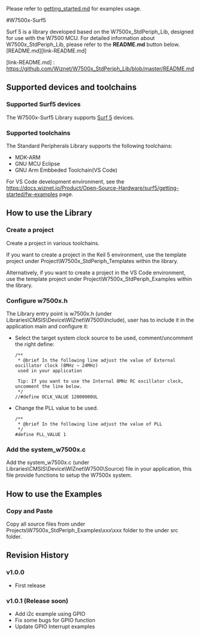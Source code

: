 Please refer to [getting_started.md][link-getting_started] for examples usage.



<!--
Link
-->

[link-getting_started]: https://github.com/Wiznet/W7500x-Surf5/blob/main/getting_started.md


#W7500x-Surf5


Surf 5 is a library developed based on the W7500x_StdPeriph_Lib, designed for use with the W7500 MCU. 
For detailed information about W7500x_StdPeriph_Lib, please refer to the **README.md** button below.
[README.md][link-README.md]

[link-README.md] : https://github.com/Wiznet/W7500x_StdPeriph_Lib/blob/master/README.md


## Supported devices and toolchains

### Supported Surf5 devices

The W7500x-Surf5 Library supports [Surf 5](https://docs.wiznet.io/Product/Open-Source-Hardware/surf5) devices.

### Supported toolchains

The Standard Peripherals Library supports the following toolchains:
- MDK-ARM 
- GNU MCU Eclipse
- GNU Arm Embbeded Toolchain(VS Code)

For VS Code development environment, see the https://docs.wiznet.io/Product/Open-Source-Hardware/surf5/getting-started/fw-examples page.

## How to use the Library

### Create a project

Create a project in various toolchains. 

If you want to create a project in the Keil 5 environment, use the template project under Project\W7500x_StdPeriph_Templates within the library. 

Alternatively, if you want to create a project in the VS Code environment, use the template project under Project\W7500x_StdPeriph_Examples within the library.

### Configure w7500x.h

The Library entry point is w7500x.h (under Libraries\CMSIS\Device\WIZnet\W7500\Include), user has to include it in the application main and configure it:


- Select the target system clock source to be used, comment/uncomment the right define:
  ```
  /**
   * @brief In the following line adjust the value of External oscillator clock (8MHz ~ 24MHz)
   used in your application

   Tip: If you want to use the Internal 8MHz RC oscillator clock, uncomment the line below.
   */
  //#define OCLK_VALUE 12000000UL
  ```
- Change the PLL value to be used.
  ```
  /**
   * @brief In the following line adjust the value of PLL
   */
  #define PLL_VALUE 1
  ```
  
### Add the system_w7500x.c

Add the system_w7500x.c (under Libraries\CMSIS\Device\WIZnet\W7500\Source) file in your application, this file provide functions to setup the W7500x system.

## How to use the Examples

### Copy and Paste

Copy all source files from under Projects\W7500x_StdPeriph_Examples\xxx\xxx folder to the under src folder.
  


## Revision History

### v1.0.0
- First release

### v1.0.1 (Release soon)
- Add i2c example using GPIO
- Fix some bugs for GPIO function
- Update GPIO Interrupt examples

